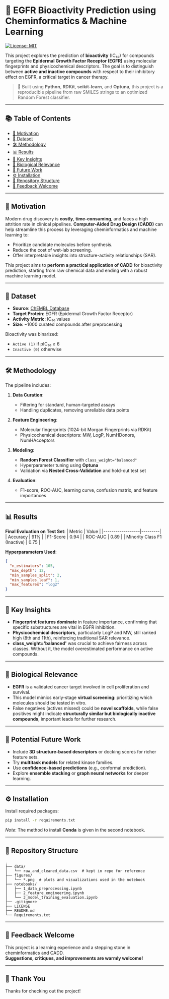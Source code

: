# 🧬 EGFR Bioactivity Prediction using Cheminformatics & Machine Learning

[![License: MIT](https://img.shields.io/badge/License-MIT-yellow.svg)](LICENSE)

This project explores the prediction of **bioactivity** (IC₅₀) for compounds targeting the **Epidermal Growth Factor Receptor (EGFR)** using molecular fingerprints and physicochemical descriptors. The goal is to distinguish between **active and inactive compounds** with respect to their inhibitory effect on EGFR, a critical target in cancer therapy.

> 🚀 Built using **Python**, **RDKit**, **scikit-learn**, and **Optuna**, this project is a reproducible pipeline from raw SMILES strings to an optimized Random Forest classifier.

---

## 📚 Table of Contents

- [📍 Motivation](#-motivation)
- [🧪 Dataset](#-dataset)
- [🛠️ Methodology](#️-methodology)
- [📊 Results](#-results)
- [🧠 Key Insights](#-key-insights)
- [🧬 Biological Relevance](#-biological-relevance)
- [🔮 Future Work](#-future-work)
- [⚙️ Installation](#️-installation)
- [📁 Repository Structure](#-repository-structure)
- [🤝 Feedback Welcome](#-feedback-welcome)

---

## 📍 Motivation

Modern drug discovery is **costly**, **time-consuming**, and faces a high attrition rate in clinical pipelines. **Computer-Aided Drug Design (CADD)** can help streamline this process by leveraging cheminformatics and machine learning to:

- Prioritize candidate molecules before synthesis.
- Reduce the cost of wet-lab screening.
- Offer interpretable insights into structure-activity relationships (SAR).

This project aims to **perform a practical application of CADD** for bioactivity prediction, starting from raw chemical data and ending with a robust machine learning model.

---

## 🧪 Dataset

- **Source**: [ChEMBL Database](https://www.ebi.ac.uk/chembl/)
- **Target Protein**: EGFR (Epidermal Growth Factor Receptor)
- **Activity Metric**: IC₅₀ values
- **Size**: ~1000 curated compounds after preprocessing

Bioactivity was binarized:
- `Active (1)` if pIC₅₀ ≥ 6
- `Inactive (0)` otherwise

---

## 🛠️ Methodology

The pipeline includes:

1. **Data Curation**:
   - Filtering for standard, human-targeted assays
   - Handling duplicates, removing unreliable data points

2. **Feature Engineering**:
   - Molecular fingerprints (1024-bit Morgan Fingerprints via RDKit)
   - Physicochemical descriptors: MW, LogP, NumHDonors, NumHAcceptors

3. **Modeling**:
   - **Random Forest Classifier** with `class_weight="balanced"`
   - Hyperparameter tuning using **Optuna**
   - Validation via **Nested Cross-Validation** and hold-out test set

4. **Evaluation**:
   - F1-score, ROC-AUC, learning curve, confusion matrix, and feature importances

---

## 📊 Results

**Final Evaluation on Test Set**:
| Metric           | Value   |
|------------------|---------|
| Accuracy         | 91%     |
| F1-Score         | 0.94    |
| ROC-AUC          | 0.89    |
| Minority Class F1 (Inactive) | 0.75 |

**Hyperparameters Used**:
```json
{
  "n_estimators": 105,
  "max_depth": 12,
  "min_samples_split": 2,
  "min_samples_leaf": 1,
  "max_features": "log2"
}
```

---

## 🧠 Key Insights

- **Fingerprint features dominate** in feature importance, confirming that specific substructures are vital in EGFR inhibition.
- **Physicochemical descriptors**, particularly LogP and MW, still ranked high (8th and 11th), reinforcing traditional SAR relevance.
- **class_weight='balanced'** was crucial to achieve fairness across classes. Without it, the model overestimated performance on active compounds.

---

## 🧬 Biological Relevance

- **EGFR** is a validated cancer target involved in cell proliferation and survival.
- This model mimics early-stage **virtual screening**: prioritizing which molecules should be tested in vitro.
- False negatives (actives missed) could be **novel scaffolds**, while false positives might indicate **structurally similar but biologically inactive compounds**, important leads for further research.

---

## 🔮 Potential Future Work

- Include **3D structure-based descriptors** or docking scores for richer feature sets.
- Try **multitask models** for related kinase families.
- Use **confidence-based predictions** (e.g., conformal prediction).
- Explore **ensemble stacking** or **graph neural networks** for deeper learning.

---

## ⚙️ Installation

Install required packages:

```bash
pip install -r requirements.txt
```

*Note*: The method to install **Conda** is given in the second notebook. 

---

## 📁 Repository Structure

```
.
├── data/
│   └── raw_and_cleaned_data.csv  # kept in repo for reference
├── figures/
│   └── *.png  # plots and visualizations used in the notebook
├── notebooks/
│   ├── 1_data_preprocessing.ipynb
│   ├── 2_feature_engineering.ipynb
│   └── 3_model_training_evaluation.ipynb
├── .gitignore
├── LICENSE
├── README.md
└── Requirements.txt
```

---

## 🤝 Feedback Welcome

This project is a learning experience and a stepping stone in cheminformatics and CADD.  
**Suggestions, critiques, and improvements are warmly welcome!**

---

## 🙏 Thank You

Thanks for checking out the project! 
